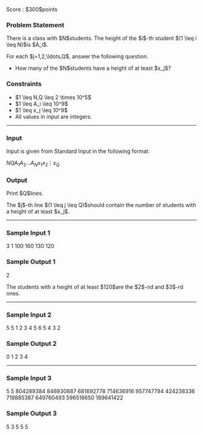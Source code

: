 
<div>

<span>

<span>

<p>
Score : $300$points
</p>

<div>

<section>

### **Problem Statement**

<p>
There is a class with $N$students. The height of the $i$-th student $(1 \leq i \leq N)$is $A_i$.
</p>

<p>
For each $j=1,2,\ldots,Q$, answer the following question.
</p>

<ul>

<li>
How many of the $N$students have a height of at least $x_j$?
</li>

</ul>

</section>

</div>

<div>

<section>

### **Constraints**

<ul>

<li>
$1 \leq N,Q \leq 2 \times 10^5$
</li>

<li>
$1 \leq A_i \leq 10^9$
</li>

<li>
$1 \leq x_j \leq 10^9$
</li>

<li>
All values in input are integers.
</li>

</ul>

</section>

</div>

---

<div>

<div>

<section>

### **Input**

<p>
Input is given from Standard Input in the following format:
</p>

<div>

$N$$Q$$A_1$$A_2$$\ldots$$A_N$$x_1$$x_2$$\vdots$$x_Q$
</div>

</section>

</div>

<div>

<section>

### **Output**

<p>
Print $Q$lines.
</p>

<p>
The $j$-th line $(1 \leq j \leq Q)$should contain the number of students with a height of at least $x_j$.
</p>

</section>

</div>

</div>

---

<div>

<section>

### **Sample Input 1**

<div>

3 1
100 160 130
120

</div>

</section>

</div>

<div>

<section>

### **Sample Output 1**

<div>

2

</div>

<p>
The students with a height of at least $120$are the $2$-nd and $3$-rd ones.
</p>

</section>

</div>

---

<div>

<section>

### **Sample Input 2**

<div>

5 5
1 2 3 4 5
6
5
4
3
2

</div>

</section>

</div>

<div>

<section>

### **Sample Output 2**

<div>

0
1
2
3
4

</div>

</section>

</div>

---

<div>

<section>

### **Sample Input 3**

<div>

5 5
804289384 846930887 681692778 714636916 957747794
424238336
719885387
649760493
596516650
189641422

</div>

</section>

</div>

<div>

<section>

### **Sample Output 3**

<div>

5
3
5
5
5

</div>

</section>

</div>

</span>

</span>

</div>
